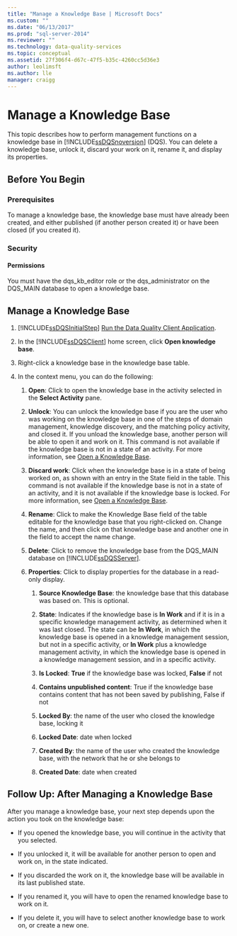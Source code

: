 ```yaml
---
title: "Manage a Knowledge Base | Microsoft Docs"
ms.custom: ""
ms.date: "06/13/2017"
ms.prod: "sql-server-2014"
ms.reviewer: ""
ms.technology: data-quality-services
ms.topic: conceptual
ms.assetid: 27f306f4-d67c-47f5-b35c-4260cc5d36e3
author: leolimsft
ms.author: lle
manager: craigg
---
```

# Manage a Knowledge Base
  This topic describes how to perform management functions on a knowledge base in [!INCLUDE[ssDQSnoversion](../includes/ssdqsnoversion-md.md)] (DQS). You can delete a knowledge base, unlock it, discard your work on it, rename it, and display its properties.  
  
##  <a name="BeforeYouBegin"></a> Before You Begin  
  
###  <a name="Prerequisites"></a> Prerequisites  
 To manage a knowledge base, the knowledge base must have already been created, and either published (if another person created it) or have been closed (if you created it).  
  
###  <a name="Security"></a> Security  
  
####  <a name="Permissions"></a> Permissions  
 You must have the dqs_kb_editor role or the dqs_administrator on the DQS_MAIN database to open a knowledge base.  
  
##  <a name="Manage"></a> Manage a Knowledge Base  
  
1.  [!INCLUDE[ssDQSInitialStep](../includes/ssdqsinitialstep-md.md)] [Run the Data Quality Client Application](../../2014/data-quality-services/run-the-data-quality-client-application.md).  
  
2.  In the [!INCLUDE[ssDQSClient](../includes/ssdqsclient-md.md)] home screen, click **Open knowledge base**.  
  
3.  Right-click a knowledge base in the knowledge base table.  
  
4.  In the context menu, you can do the following:  
  
    1.  **Open**: Click to open the knowledge base in the activity selected in the **Select Activity** pane.  
  
    2.  **Unlock**: You can unlock the knowledge base if you are the user who was working on the knowledge base in one of the steps of domain management, knowledge discovery, and the matching policy activity, and closed it. If you unload the knowledge base, another person will be able to open it and work on it. This command is not available if the knowledge base is not in a state of an activity. For more information, see [Open a Knowledge Base](../../2014/data-quality-services/open-a-knowledge-base.md).  
  
    3.  **Discard work**: Click when the knowledge base is in a state of being worked on, as shown with an entry in the State field in the table. This command is not available if the knowledge base is not in a state of an activity, and it is not available if the knowledge base is locked. For more information, see [Open a Knowledge Base](../../2014/data-quality-services/open-a-knowledge-base.md).  
  
    4.  **Rename**: Click to make the Knowledge Base field of the table editable for the knowledge base that you right-clicked on. Change the name, and then click on that knowledge base and another one in the field to accept the name change.  
  
    5.  **Delete**: Click to remove the knowledge base from the DQS_MAIN database on [!INCLUDE[ssDQSServer](../includes/ssdqsserver-md.md)].  
  
    6.  **Properties**: Click to display properties for the database in a read-only display.  
  
        1.  **Source Knowledge Base**: the knowledge base that this database was based on. This is optional.  
  
        2.  **State**: Indicates if the knowledge base is **In Work** and if it is in a specific knowledge management activity, as determined when it was last closed. The state can be **In Work**, in which the knowledge base is opened in a knowledge management session, but not in a specific activity, or **In Work** plus a knowledge management activity, in which the knowledge base is opened in a knowledge management session, and in a specific activity.  
  
        3.  **Is Locked**: **True** if the knowledge base was locked, **False** if not  
  
        4.  **Contains unpublished content**: True if the knowledge base contains content that has not been saved by publishing, False if not  
  
        5.  **Locked By**: the name of the user who closed the knowledge base, locking it  
  
        6.  **Locked Date**: date when locked  
  
        7.  **Created By**: the name of the user who created the knowledge base, with the network that he or she belongs to  
  
        8.  **Created Date**: date when created  
  
##  <a name="FollowUp"></a> Follow Up: After Managing a Knowledge Base  
 After you manage a knowledge base, your next step depends upon the action you took on the knowledge base:  
  
-   If you opened the knowledge base, you will continue in the activity that you selected.  
  
-   If you unlocked it, it will be available for another person to open and work on, in the state indicated.  
  
-   If you discarded the work on it, the knowledge base will be available in its last published state.  
  
-   If you renamed it, you will have to open the renamed knowledge base to work on it.  
  
-   If you delete it, you will have to select another knowledge base to work on, or create a new one.  
  
  

